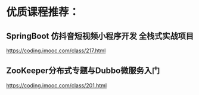 # 优质课程推荐：
## SpringBoot 仿抖音短视频小程序开发 全栈式实战项目
https://coding.imooc.com/class/217.html

## ZooKeeper分布式专题与Dubbo微服务入门
https://coding.imooc.com/class/201.html
